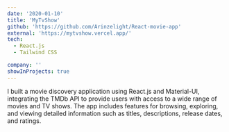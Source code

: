 ```yaml
---
date: '2020-01-10'
title: 'MyTvShow'
github: 'https://github.com/Arinzelight/React-movie-app'
external: 'https://mytvshow.vercel.app/'
tech:
  - React.js
  - Tailwind CSS

company: ''
showInProjects: true
---
```


I built a movie discovery application using React.js and Material-UI, integrating the TMDb API to provide users with access to a wide range of movies and TV shows. The app includes features for browsing, exploring, and viewing detailed information such as titles, descriptions, release dates, and ratings.
